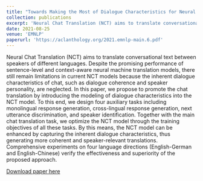 ```yaml
---
title: "Towards Making the Most of Dialogue Characteristics for Neural Chat Translation"
collection: publications
excerpt: 'Neural Chat Translation (NCT) aims to translate conversational text between speakers of different languages...'
date: 2021-08-25
venue: 'EMNLP'
paperurl: 'https://aclanthology.org/2021.emnlp-main.6.pdf'
---
```

Neural Chat Translation (NCT) aims to translate conversational text between speakers of different languages. Despite the promising performance of sentence-level and context-aware neural machine translation models, there still remain limitations in current NCT models because the inherent dialogue characteristics of chat, such as dialogue coherence and speaker personality, are neglected. In this paper, we propose to promote the chat translation by introducing the modeling of dialogue characteristics into the NCT model. To this end, we design four auxiliary tasks including monolingual response generation, cross-lingual response generation, next utterance discrimination, and speaker identification. Together with the main chat translation task, we optimize the NCT model through the training objectives of all these tasks. By this means, the NCT model can be enhanced by capturing the inherent dialogue characteristics, thus generating more coherent and speaker-relevant translations. Comprehensive experiments on four language directions (English-German and English-Chinese) verify the effectiveness and superiority of the proposed approach.

[Download paper here](https://aclanthology.org/2021.emnlp-main.6.pdf)

